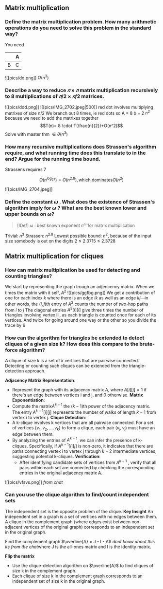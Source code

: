 
## Matrix multiplication 
### Define the matrix multiplication problem. How many arithmetic operations do you need to solve this problem in the standard way? 
You need 

|     | A   |
| --- | --- |
| B   | C   |
![[pics/dd.png]]
$O(n^3)$
### Describe a way to reduce $𝑛 × 𝑛$  matrix multiplication recursively to 8 multiplications of $𝑛/2 × 𝑛/2$ matrices.
![[pics/ddd.png]]
![[pics/IMG_2702.jpeg|500]]
red dot involves multiplying matrixes of size n/2
We branch out 8 times, ie red dots
so A = 8
b = 2
$n^2$ because we need to add the matrixes together 
$$T(n)= 8 \cdot T(\frac{n}{2})+O(n^2)$$
Solve with master thm
$\in \theta (n^3)$ 

### How many recursive multiplications does Strassen's algorithm require, and what running time does this translate to in the end? Argue for the running time bound. 
Strassens requires 7

$$O(n^{log_27})=O(n^{2.8}), \text{which dominates}O(n^2)$$

![[pics/IMG_2704.jpeg]]


### Define the constant $\omega$ . What does the existence of Strassen's algorithm imply for $\omega$ ? What are the best known lower and upper bounds on $\omega$?
>[!Def]
>$\omega$ : best known exponent $n^\omega$ for matrix multiplication

Trivial: $n^3$
Strassen: $n^{2.8}$
Lowest possible bound: $n^2$, because of the input size
somebody is out on the digits $2 \leq 2.3715 \leq 2.3728$
## Matrix multiplication for cliques
### How can matrix multiplication be used for detecting and counting triangles? 
We start by representing the graph trough an adjencency matrix.
When we times the matrix with it self, $A^2$
	![[pics/ggfbg.png]]
	We get a contribution of one for each index $k$ where there is an edge $ik$ as well as an edge $kj$—in other words, the $(i, j)$th entry of $A^2$ counts the number of two-hop paths from $i$ to $j$
	The diagonal entries $A^3[i][i]$ give three times the number of triangles involving vertex iii, as each triangle is counted once for each of its vertices.
	And twice for going around one way or the other
	so you divide the trace by 6

### How can the algorithm for triangles be extended to detect cliques of a given size k? How does this compare to the brute-force algorithm? 
A clique of size $k$ is a set of  $k$ vertices that are pairwise connected. Detecting or counting such cliques can be extended from the triangle-detection approach.

**Adjacency Matrix Representation**:
- Represent the graph with its adjacency matrix A, where $A[i][j]=1$ if there's an edge between vertices i and j, and 0 otherwise.
**Matrix Exponentiation**:
- Compute the matrix$A^{k-1}$ the $(k−1)$th power of the adjacency matrix. The entry $A^{k-1}[i][j]$ represents the number of walks of length $k−1$ from vertex i to vertex j.
**Clique Detection**:
- A k-clique involves k vertices that are all pairwise connected. For a set of vertices $\{v_1, v_2, \ldots, v_k\}$ to form a clique, each pair $(v_i, v_j)$ must have an edge between them.
- By analyzing the entries of $A^{k-1}$, we can infer the presence of k-cliques. Specifically, if $A^{k-1}[i][j]$ is non-zero, it indicates that there are paths connecting vertex i to vertex j through $k−2$ intermediate vertices, suggesting potential k-cliques.
**Verification**:
    - After identifying candidate sets of vertices from $A^{k-1}$ , verify that all pairs within each set are connected by checking the corresponding entries in the original adjacency matrix A.

![[pics/vfsvs.png]]
*from chat*
### Can you use the clique algorithm to find/count independent sets
The independent set is the opposite problem of the clique. 
**Key Insight**
An independent set in a graph is a set of vertices with no edges between them. A clique in the complement graph (where edges exist between non-adjacent vertices of the original graph) corresponds to an independent set in the original graph.

Find the complement graph $\overline{A} = J - I - A$ *dont know about this its from the chat*where J is the all-ones matrix and I is the identity matrix.

**Flip the matrix**
- Use the clique-detection algorithm on $\overline{A}$ to find cliques of size k in the complement graph.
- Each clique of size k in the complement graph corresponds to an independent set of size k in the original graph.